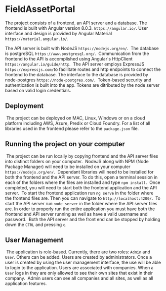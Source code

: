 # FieldAssetPortal

The project consists of a frontend, an API server and a database.
​
The frontend is built with Angular version 8.0.3. `https://angular.io/`. User interface and design is provided by Angular Material `https://material.angular.io/`.
​

The API server is built with NodeJS `https://nodejs.org/en/`.
​
The database is postgreSQL `https://www.postgresql.org/`.
​
Communication from the frontend to the API is accomplished using Angular's HttpClient `https://angular.io/guide/http`.
​
The API server employs ExpressJS `https://expressjs.com/`to facilitate routes and http endpoints to connect the frontend to the database. The interface to the database is provided by node-postgres `https://node-postgres.com/`.
​
Token-based security and authentication is built into the app. Tokens are ditributed by the node server based on valid login credentials.
​
## Deployment
​
The project can be deployed on MAC, Linux, Windows or on a cloud platform including AWS, Azure, Predix or Cloud Foundry. For a list of all libraries used in the frontend please refer to the `package.json` file.
​
## Running the project on your computer
​
The project can be run locally by copying frontend and the API server files into distinct folders on your computer.
​
NodeJS along with NPM (Node Package Manager) will need to be installed on your computer `https://nodejs.org/en/`. 
​
Dependant libraries will need to be installed for both the frontend and the API server. To do this, open a terminal session in each of the folders where the files are installed and type `npm install`.
​
Once completed, you will need to start both the frontend application and the API server. 
​
To start the frontend application run `ng serve` in the folder where the frontend files are. Then you can navigate to `http://localhost:4200/`.
​
To start the API server run `node server` in the folder where the API server files are.
​
In order to properly run the entire application you must have both the frontend and API server running as well as have a valid username and password.
​
Both the API server and the front end can be stopped by holding down the `CTRL` and pressing `c`.
​
## User Management
​
The application is role-based. Currently, there are two roles: `Admin` and `User`. Others can be added. Users are created by administrators. Once a user is created by using the user management interface, the use will be able to login to the application.
​
Users are associated with companies. When a `User` logs in they are only allowed to see their own sites that exist in their company. 
​
Admin users can see all companies and all sites, as well as all application features.